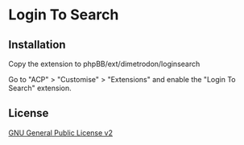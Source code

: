# Login To Search

## Installation

Copy the extension to phpBB/ext/dimetrodon/loginsearch

Go to "ACP" > "Customise" > "Extensions" and enable the "Login To Search" extension.

## License

[GNU General Public License v2](license.txt)
